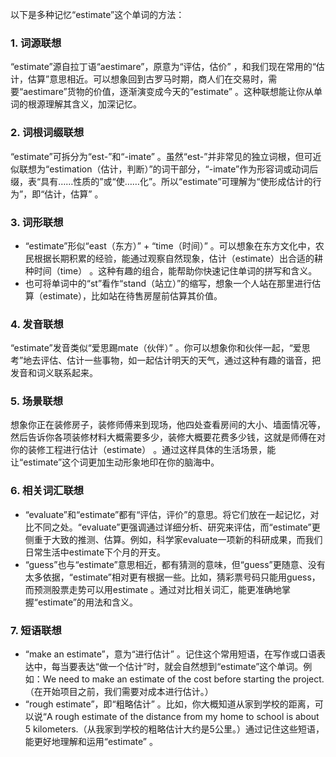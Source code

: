 以下是多种记忆“estimate”这个单词的方法：

### 1. 词源联想
“estimate”源自拉丁语“aestimare”，原意为“评估，估价” ，和我们现在常用的“估计，估算”意思相近。可以想象回到古罗马时期，商人们在交易时，需要“aestimare”货物的价值，逐渐演变成今天的“estimate” 。这种联想能让你从单词的根源理解其含义，加深记忆。

### 2. 词根词缀联想
“estimate”可拆分为“est-”和“-imate” 。虽然“est-”并非常见的独立词根，但可近似联想为“estimation（估计，判断）”的词干部分，“-imate”作为形容词或动词后缀，表“具有……性质的”或“使……化”。所以“estimate”可理解为“使形成估计的行为”，即“估计，估算” 。

### 3. 词形联想
 - “estimate”形似“east（东方）” + “time（时间）” 。可以想象在东方文化中，农民根据长期积累的经验，能通过观察自然现象，估计（estimate）出合适的耕种时间（time） 。这种有趣的组合，能帮助你快速记住单词的拼写和含义。
 - 也可将单词中的“st”看作“stand（站立）”的缩写，想象一个人站在那里进行估算（estimate），比如站在待售房屋前估算其价值。

### 4. 发音联想
“estimate”发音类似“爱思踢mate（伙伴）” 。你可以想象你和伙伴一起，“爱思考”地去评估、估计一些事物，如一起估计明天的天气，通过这种有趣的谐音，把发音和词义联系起来。

### 5. 场景联想
想象你正在装修房子，装修师傅来到现场，他四处查看房间的大小、墙面情况等，然后告诉你各项装修材料大概需要多少，装修大概要花费多少钱，这就是师傅在对你的装修工程进行估计（estimate） 。通过这样具体的生活场景，能让“estimate”这个词更加生动形象地印在你的脑海中。

### 6. 相关词汇联想
 - “evaluate”和“estimate”都有“评估，评价”的意思。将它们放在一起记忆，对比不同之处。“evaluate”更强调通过详细分析、研究来评估，而“estimate”更侧重于大致的推测、估算。例如，科学家evaluate一项新的科研成果，而我们日常生活中estimate下个月的开支。
 - “guess”也与“estimate”意思相近，都有猜测的意味，但“guess”更随意、没有太多依据，“estimate”相对更有根据一些。比如，猜彩票号码只能用guess，而预测股票走势可以用estimate 。通过对比相关词汇，能更准确地掌握“estimate”的用法和含义。

### 7. 短语联想
 - “make an estimate”，意为“进行估计” 。记住这个常用短语，在写作或口语表达中，每当要表达“做一个估计”时，就会自然想到“estimate”这个单词。例如：We need to make an estimate of the cost before starting the project.（在开始项目之前，我们需要对成本进行估计。） 
 - “rough estimate”，即“粗略估计” 。比如，你大概知道从家到学校的距离，可以说“A rough estimate of the distance from my home to school is about 5 kilometers.（从我家到学校的粗略估计大约是5公里。）通过记住这些短语，能更好地理解和运用“estimate” 。 
